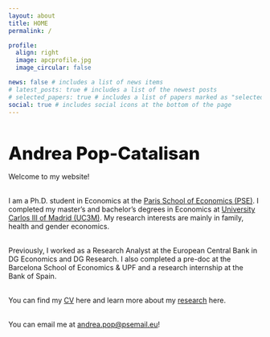```yaml
---
layout: about
title: HOME
permalink: /

profile:
  align: right
  image: apcprofile.jpg
  image_circular: false

news: false # includes a list of news items
# latest_posts: true # includes a list of the newest posts
# selected_papers: true # includes a list of papers marked as "selected={true}"
social: true # includes social icons at the bottom of the page
---
```




<h1 style="font-size: 2.5em; font-weight: 800; color: #111; margin-top: 1.5em; margin-bottom: 0.5em;">
  Andrea Pop-Catalisan
</h1>

<p style="text-align: justify;">
Welcome to my website!<br><br>

I am a Ph.D. student in Economics at the <a href="https://www.parisschoolofeconomics.eu/" target="_blank">Paris School of Economics (PSE)</a>.  I completed my master’s and bachelor’s degrees in Economics at <a href="https://www.uc3m.es/inicio" target="_blank">University Carlos III of Madrid (UC3M)</a>. My research interests are mainly in family, health and gender economics. <br><br>

Previously, I worked as a Research Analyst at the European Central Bank in DG Economics and DG Research. I also completed a pre-doc at the Barcelona School of Economics & UPF and a research internship at the Bank of Spain.<br><br>

You can find my <a href="https://andreapopcatalisan.github.io/assets/CV_APC.pdf" target="_blank">CV</a> here and learn more about my <a href="https://andreapopcatalisan.github.io/research/" target="_blank">research</a> here.<br><br>

You can email me at <a href="mailto:andrea.pop@psemail.eu">andrea.pop@psemail.eu</a>!<br><br>
</p>

